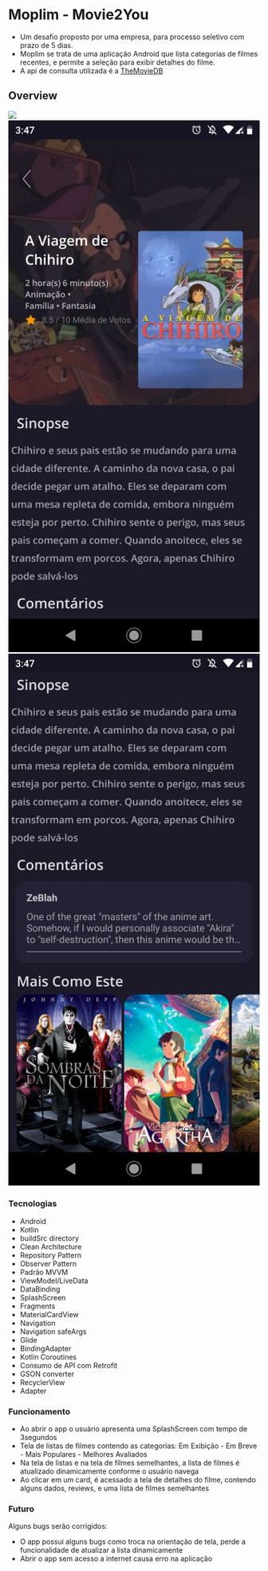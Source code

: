 # Moplim - Movie2You

* Um desafio proposto por uma empresa, para processo seletivo com prazo de 5 dias.
* Moplim se trata de uma aplicação Android que lista categorias de filmes recentes, e permite a seleção para exibir detalhes do filme.
* A api de consulta utilizada é a [TheMovieDB](https://www.themoviedb.org/)

## Overview

<img src="/app/src/main/java/com/gmail/devpelegrino/moplim/records/gif_app.gif" width="700">
<img src="/app/src/main/java/com/gmail/devpelegrino/moplim/records/details_screen_1.jpeg" width="600">
<img src="/app/src/main/java/com/gmail/devpelegrino/moplim/records/details_screen_2.jpeg" width="600">

### Tecnologias

* Android
* Kotlin
* buildSrc directory
* Clean Architecture
* Repository Pattern
* Observer Pattern
* Padrão MVVM
* ViewModel/LiveData
* DataBinding
* SplashScreen
* Fragments
* MaterialCardView
* Navigation
* Navigation safeArgs
* Glide
* BindingAdapter
* Kotlin Coroutines
* Consumo de API com Retrofit
* GSON converter
* RecyclerView
* Adapter

### Funcionamento

* Ao abrir o app o usuário apresenta uma SplashScreen com tempo de 3segundos
* Tela de listas de filmes contendo as categorias: Em Exibição - Em Breve - Mais Populares - Melhores Avaliados
* Na tela de listas e na tela de filmes semelhantes, a lista de filmes é atualizado dinamicamente conforme o usuário navega
* Ao clicar em um card, é acessado a tela de detalhes do filme, contendo alguns dados, reviews, e uma lista de filmes semelhantes

### Futuro

Alguns bugs serão corrigidos:

* O app possui alguns bugs como troca na orientação de tela, perde a funcionalidade de atualizar a lista dinamicamente
* Abrir o app sem acesso a internet causa erro na aplicação
